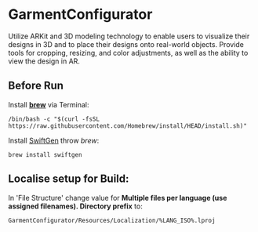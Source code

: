 # GarmentConfigurator
Utilize ARKit and 3D modeling technology to enable users to visualize their designs in 3D and to place their designs onto real-world objects. Provide tools for cropping, resizing, and color adjustments, as well as the ability to view the design in AR.

## Before Run
Install **[brew](https://brew.sh)** via Terminal:
```
/bin/bash -c "$(curl -fsSL https://raw.githubusercontent.com/Homebrew/install/HEAD/install.sh)"
```
Install [SwiftGen](https://github.com/SwiftGen/SwiftGen) throw *brew*:
```
brew install swiftgen
```

## Localise setup for **Build**:

In 'File Structure' change value for **Multiple files per language (use assigned filenames). Directory prefix** to:

```
GarmentConfigurator/Resources/Localization/%LANG_ISO%.lproj
```
